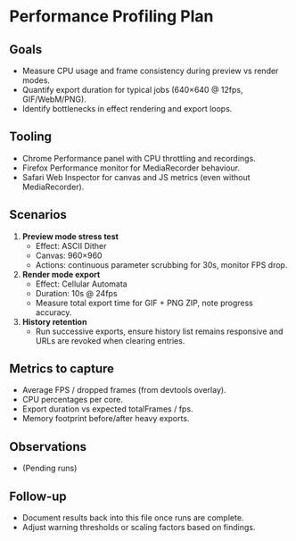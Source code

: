 # Performance Profiling Plan

## Goals
- Measure CPU usage and frame consistency during preview vs render modes.
- Quantify export duration for typical jobs (640×640 @ 12fps, GIF/WebM/PNG).
- Identify bottlenecks in effect rendering and export loops.

## Tooling
- Chrome Performance panel with CPU throttling and recordings.
- Firefox Performance monitor for MediaRecorder behaviour.
- Safari Web Inspector for canvas and JS metrics (even without MediaRecorder).

## Scenarios
1. **Preview mode stress test**
   - Effect: ASCII Dither
   - Canvas: 960×960
   - Actions: continuous parameter scrubbing for 30s, monitor FPS drop.
2. **Render mode export**
   - Effect: Cellular Automata
   - Duration: 10s @ 24fps
   - Measure total export time for GIF + PNG ZIP, note progress accuracy.
3. **History retention**
   - Run successive exports, ensure history list remains responsive and URLs are revoked when clearing entries.

## Metrics to capture
- Average FPS / dropped frames (from devtools overlay).
- CPU percentages per core.
- Export duration vs expected totalFrames / fps.
- Memory footprint before/after heavy exports.

## Observations
- (Pending runs)

## Follow-up
- Document results back into this file once runs are complete.
- Adjust warning thresholds or scaling factors based on findings.
